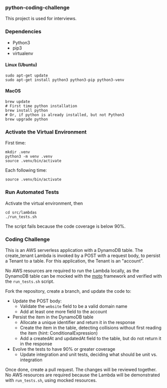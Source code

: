 ### python-coding-challenge

This project is used for interviews.

### Dependencies

* Python3
* pip3
* virtualenv

#### Linux (Ubuntu)

```
sudo apt-get update
sudo apt-get install python3 python3-pip python3-venv
```

#### MacOS

```
brew update
# First time python installation
brew install python
# Or, if python is already installed, but not Python3
brew upgrade python
```

### Activate the Virtual Environment

First time:
```
mkdir .venv
python3 -m venv .venv
source .venv/bin/activate
```

Each following time:
```
source .venv/bin/activate
```

### Run Automated Tests

Activate the virtual environment, then

```
cd src/lambdas
./run_tests.sh
```

The script fails because the code coverage is below 90%.

### Coding Challenge

This is an AWS serverless application with a DynamoDB table. The create_tenant Lambda is invoked by a POST with a request body, to persist a Tenant to a table. For this application, the Tenant is an "account".

No AWS resources are required to run the Lambda locally, as the DynamoDB table can be mocked with the [moto](https://github.com/getmoto/moto) framework and verified with the `run_tests.sh` script.

Fork the repository, create a branch, and update the code to:

- Update the POST body:
  - Validate the `website` field to be a valid domain name
  - Add at least one more field to the account
- Persist the item in the DynamoDB table
  - Allocate a unique identifier and return it in the response
  - Create the item in the table, detecting collisions without first reading the item (hint: ConditionalExpression)
  - Add a createdAt and updatedAt field to the table, but do not return it in the response
- Evolve the tests to have 90% or greater coverage
  - Update integration and unit tests, deciding what should be unit vs. integration

Once done, create a pull request. The changes will be reviewed together. No AWS resources are required because the Lambda will be demonstrated with `run_tests.sh`, using mocked resources.
